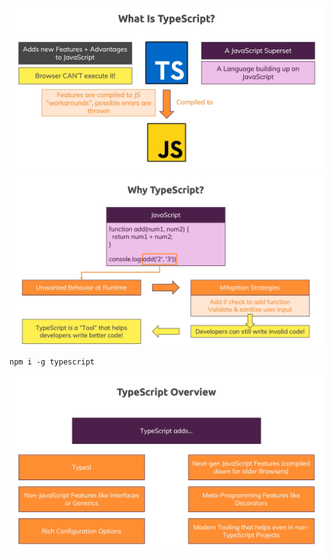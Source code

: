 <img src="index.assets/Screen Shot 2022-05-21 at 3.05.16 PM.png" alt="Screen Shot 2022-05-21 at 3.05.16 PM" style="zoom:50%;" />



<img src="index.assets/Screen Shot 2022-05-21 at 3.07.02 PM.png" alt="Screen Shot 2022-05-21 at 3.07.02 PM" style="zoom:50%;" />

```shell
npm i -g typescript
```

<img src="index.assets/Screen Shot 2022-05-21 at 3.21.43 PM.png" alt="Screen Shot 2022-05-21 at 3.21.43 PM" style="zoom:50%;" />